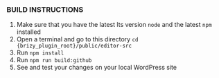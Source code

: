 ### BUILD INSTRUCTIONS

1. Make sure that you have the latest lts version `node` and the latest `npm` installed
2. Open a terminal and go to this directory `cd {brizy_plugin_root}/public/editor-src`
3. Run `npm install`
4. Run `npm run build:github`
5. See and test your changes on your local WordPress site
